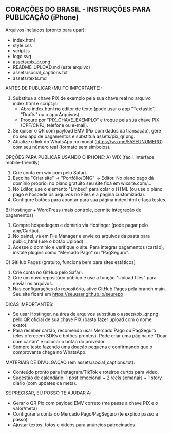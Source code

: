 
CORAÇÕES DO BRASIL - INSTRUÇÕES PARA PUBLICAÇÃO (iPhone)
-----------------------------------------------------

Arquivos incluídos (pronto para upar):
- index.html
- style.css
- script.js
- logo.svg
- assets/pix_qr.png
- README_UPLOAD.md (este arquivo)
- assets/social_captions.txt
- assets/texts.md

ANTES DE PUBLICAR (MUITO IMPORTANTE):
1) Substitua a chave PIX de exemplo pela sua chave real no arquivo index.html e script.js:
   - Abra index.html no editor de texto (pode usar o app "Textastic", "Drafts" ou o app Arquivos).
   - Procure por "PIX_CHAVE_EXEMPLO" e troque pela sua chave PIX (CPF/CNPJ, telefone ou e-mail).
2) Se quiser o QR com payload EMV (Pix com dados da transação), gere no seu app de pagamentos e substitua assets/pix_qr.png.
3) Atualize o link do WhatsApp no modal (https://wa.me/55SEUNUMERO) com seu número real (formato sem símbolos).

OPÇÕES PARA PUBLICAR USANDO O IPHONE:
A) WIX (fácil, interface mobile-friendly)
1. Crie conta em wix.com pelo Safari.
2. Escolha "Criar site" -> "Portfólio/ONG" -> Editor. No plano pago dá domínio próprio; no plano gratuito seu site fica em wixsite.com/...
3. No Editor, use o elemento "Embed" para colar o HTML (ou use o plano pago e hospede os arquivos no Files e a página customizada).
4. Configure botões para apontar para sua página index.html e faça testes.

B) Hostinger + WordPress (mais controle, permite integração de pagamentos)
1. Compre hospedagem e domínio via Hostinger (pode pagar pelo app/Cartão).
2. No painel, vá em File Manager e envie os arquivos da pasta para public_html (use o botão Upload).
3. Acesse o domínio e verifique o site. Para integrar pagamentos (cartão), instale plugins como "Mercado Pago" ou "PagSeguro".

C) GitHub Pages (gratuito, funciona bem para sites estáticos)
1. Crie conta no GitHub pelo Safari.
2. Crie um novo repositório público e use a função "Upload files" para enviar os arquivos.
3. Nas configurações do repositório, ative GitHub Pages pela branch main. Seu site ficará em https://seuuser.github.io/seurepo

DICAS IMPORTANTES:
- Se usar Hostinger, na área de arquivos substitua o assets/pix_qr.png pelo QR oficial de sua chave PIX (basta fazer upload com o nome exato).
- Para receber cartão, recomendo usar Mercado Pago ou PagSeguro (eles oferecem SDKs e botões prontos). Pode criar uma página de "Doar com cartão" e colocar o botão do provedor.
- Sempre teste fazendo uma doação pequena e confirmando que o comprovante chega no WhatsApp.

MATERIAIS DE DIVULGAÇÃO (em assets/social_captions.txt):
- Conteúdo pronto para Instagram/TikTok e roteiros curtos para vídeo.
- Sugestão de calendário: 1 post emocional + 2 reels semanais + 1 story diário (com updates da meta).

SE PRECISAR, EU POSSO TE AJUDAR A:
- Gerar o QR Pix com payload EMV correto (me passe a chave PIX e o valor/meta)
- Configurar a conta do Mercado Pago/PagSeguro (te explico passo a passo)
- Ajustar textos, fotos e vídeos para anúncios patrocinados
